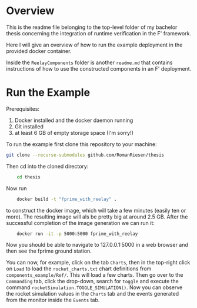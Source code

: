 # Overview

This is the readme file belonging to the top-level folder of my bachelor thesis concerning the integration of runtime verification in the F' framework.

Here I will give an overview of how to run the example deployment in the provided docker container.

Inside the `ReelayComponents` folder is another `readme.md` that contains instructions of how to use the constructed components in an F' deployment.


# Run the Example

Prerequisites:

1. Docker installed and the docker daemon running
2. Git installed
3. at least 6 GB of empty storage space (I'm sorry!)

To run the example first clone this repository to your machine:

```bash
git clone --recurse-submodules github.com/RomanRiesen/thesis
```

Then cd into the cloned directory:

```bash
    cd thesis
```

Now run

```bash
    docker build -t "fprime_with_reelay" .
```

to construct the docker image, which will take a few minutes (easily ten or more). The resulting image will als be pretty big at around 2.5 GB.
After the successful completion of the image generation we can run it:

```bash
    docker run -it -p 5000:5000 fprime_with_reelay
```

Now you should be able to navigate to 127.0.0.1:5000 in a web browser and then see the fprime ground station.

You can now, for example, click on the tab `Charts`, then in the top-right click on `Load` to load the `rocket_charts.txt` chart definitions from `components_example/Ref/`. This will load a few charts. Then go over to the `Commanding` tab, click the drop-down, search for `toggle` and execute the command `rocketSimulation.TOGGLE_SIMULATION()`. Now you can observe the rocket simulation values in the `Charts` tab and the events generated from the monitor inside the
`Events` tab.
